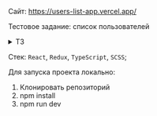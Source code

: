 Сайт: https://users-list-app.vercel.app/

Тестовое задание: список пользователей
<details>
  <summary>ТЗ</summary>
  
  Необходимо разработать небольшое веб-приложение, которые обладает очень ограниченным функционалом для просмотра и редактирования данных пользователя(id, имя, фамилия, возраст, адрес электронной почты). При нажатии на карточку пользователя – справа открываются поля для редактирования, под которым находится кнопка сохранить. При листании списка пользователей UI должен оставаться отзывчивым и работать без подвисаний
</details>

Стек: `React`, `Redux`, `TypeScript`, `SCSS`;

Для запуска проекта локально:

1) Клонировать репозиторий
2) npm install
3) npm run dev
